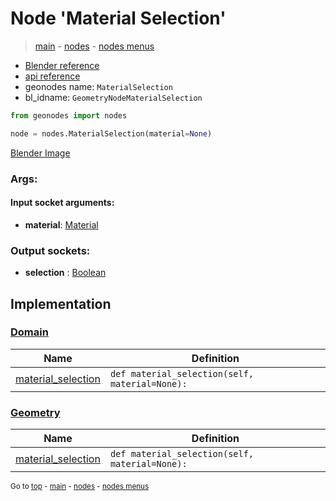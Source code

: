 # Node 'Material Selection'

> [main](../structure.md) - [nodes](nodes.md) - [nodes menus](nodes_menus.md)

- [Blender reference](https://docs.blender.org/manual/en/latest/modeling/geometry_nodes/material/material_selection.html)
- [api reference](https://docs.blender.org/api/current/bpy.types.GeometryNodeMaterialSelection.html)
- geonodes name: `MaterialSelection`
- bl_idname: `GeometryNodeMaterialSelection`

```python
from geonodes import nodes

node = nodes.MaterialSelection(material=None)
```

[Blender Image](self.node_image_ref)

### Args:

#### Input socket arguments:

- **material**: [Material](Material.md)

### Output sockets:

- **selection** : [Boolean](Boolean.md)

## Implementation

### [Domain](Domain.md)

| Name | Definition |
|------|------------|
 | [material_selection](Domain.md#material_selection) | `def material_selection(self, material=None):` |

### [Geometry](Geometry.md)

| Name | Definition |
|------|------------|
 | [material_selection](Geometry.md#material_selection) | `def material_selection(self, material=None):` |

<sub>Go to [top](#node-Material-Selection) - [main](../structure.md) - [nodes](nodes.md) - [nodes menus](nodes_menus.md)</sub>

